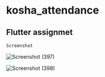 # kosha_attendance

## Flutter assignmet

```Screenshot```


![Screenshot (397)](https://user-images.githubusercontent.com/59501811/197184093-cc0b15e2-d182-41a9-b681-01e9ac37245b.png)

![Screenshot (398)](https://user-images.githubusercontent.com/59501811/197184126-8da36519-e1c5-47a5-9efb-2fae8ffcf4c0.png)

